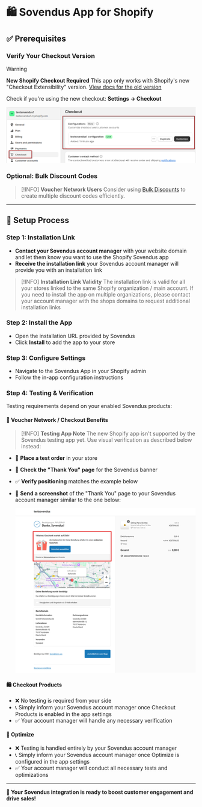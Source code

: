 # 🛍️ Sovendus App for Shopify

## ✅ Prerequisites

### Verify Your Checkout Version


> [!WARNING]
> **New Shopify Checkout Required**
> This app only works with Shopify's new "Checkout Extensibility" version. [View docs for the old version](https://developer-hub.sovendus.com/Voucher-Network-Checkout-Benefits/Web-Integration/Shopify-Integration-(old-version))


Check if you're using the new checkout: **Settings → Checkout**

![New Shopify Checkout Version](https://raw.githubusercontent.com/Sovendus-GmbH/Sovendus-Integrations-Documentation/main/vn-cb/web/shopify-app-docs/new-shopify-checkout-version.png)

### Optional: Bulk Discount Codes

> [!INFO]
> **Voucher Network Users**
> Consider using [Bulk Discounts](https://apps.shopify.com/bulk-discounts) to create multiple discount codes efficiently.

---

## 🚀 Setup Process

### Step 1: Installation Link

- **Contact your Sovendus account manager** with your website domain and let them know you want to use the Shopify Sovendus app
- **Receive the installation link** your Sovendus account manager will provide you with an installation link

> [!INFO]
> **Installation Link Validity**
> The installation link is valid for all your stores linked to the same Shopify organization / main account.
> If you need to install the app on multiple organizations, please contact your account manager with the shops domains to request additional installation links

### Step 2: Install the App

- Open the installation URL provided by Sovendus
- Click **Install** to add the app to your store

### Step 3: Configure Settings

- Navigate to the Sovendus App in your Shopify admin
- Follow the in-app configuration instructions

### Step 4: Testing & Verification

Testing requirements depend on your enabled Sovendus products:

#### 🎯 Voucher Network / Checkout Benefits

> [!INFO]
> **Testing App Note**
> The new Shopify app isn't supported by the Sovendus testing app yet. Use visual verification as described below instead:

- 🛒 **Place a test order** in your store
- 👀 **Check the "Thank You" page** for the Sovendus banner
- ✅ **Verify positioning** matches the example below
- 📸 **Send a screenshot** of the "Thank You" page to your Sovendus account manager similar to the one below:

    ![Shopify App Integration Example](https://raw.githubusercontent.com/Sovendus-GmbH/Sovendus-Integrations-Documentation/main/vn-cb/web/shopify-app-docs/Shopify-App.png)

#### 🛍️ Checkout Products

- ❌ No testing is required from your side
- 📞 Simply inform your Sovendus account manager once Checkout Products is enabled in the app settings
- ✅ Your account manager will handle any necessary verification

#### 🚀 Optimize

- ❌ Testing is handled entirely by your Sovendus account manager
- 📞 Simply inform your Sovendus account manager once Optimize is configured in the app settings
- ✅ Your account manager will conduct all necessary tests and optimizations

---

**🎉 Your Sovendus integration is ready to boost customer engagement and drive sales!**
